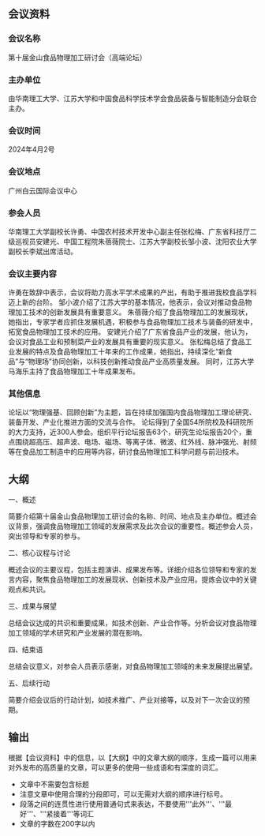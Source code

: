 ## 会议资料
### 会议名称
第十届金山食品物理加工研讨会（高端论坛）
### 主办单位
由华南理工大学、江苏大学和中国食品科学技术学会食品装备与智能制造分会联合主办。
### 会议时间
2024年4月2号
### 会议地点
广州白云国际会议中心
### 参会人员
华南理工大学副校长许勇、中国农村技术开发中心副主任张松梅、广东省科技厅二级巡视员安建光、中国工程院朱蓓薇院士、江苏大学副校长邹小波、沈阳农业大学副校长李斌出席活动。
### 会议主要内容
许勇在致辞中表示，会议将助力高水平学术成果的产出，有助于推进我校食品学科迈上新的台阶。
邹小波介绍了江苏大学的基本情况，他表示，会议对推动食品物理加工技术的创新发展具有重要意义。
朱蓓薇介绍了食品物理加工的发展现状，她指出，专家学者应抓住发展机遇，积极参与食品物理加工技术与装备的研发中，拓宽食品物理加工技术的应用。
安建光介绍了广东省食品产业的发展，他认为，会议对食品工业和预制菜产业的发展具有重要的现实意义。
张松梅总结了食品工业发展的特点及食品物理加工十年来的工作成果，她指出，持续深化“新食品”与“物理场”协同创新，以科技创新推动食品产业高质量发展。
同时，江苏大学马海乐主持了食品物理加工十年成果发布。
### 其他信息
论坛以“物理强基、回顾创新”为主题，旨在持续加强国内食品物理加工理论研究、装备开发、产业化推进方面的交流与合作。
论坛得到了全国54所院校及科研院所的大力支持，近300人参会。组织平行论坛报告63个，研究生论坛报告20个，重点围绕超高压、超声波、电场、磁场、等离子体、微波、红外线、脉冲强光、射频等在食品加工制造中的应用等内容，研讨食品物理加工科学问题与前沿技术。

## 大纲
一、概述

简要介绍第十届金山食品物理加工研讨会的名称、时间、地点及主办单位。概述会议背景，强调食品物理加工领域的发展需求及此次会议的重要性。概述参会人员，突出领导和专家的参与。


二、核心议程与讨论

概述会议的主要议程，包括主题演讲、成果发布等。详细介绍各位领导和专家的发言内容，聚焦食品物理加工的发展现状、创新技术及产业应用。提炼会议中的关键观点和共识。


三、成果与展望

总结会议达成的共识和重要成果，如技术创新、产业合作等。分析会议对食品物理加工领域的学术研究和产业发展的潜在影响。


四、结束语

总结会议意义，对参会人员表示感谢，对食品物理加工领域的未来发展提出展望。


五、后续行动

简要介绍会议后的行动计划，如技术推广、产业对接等，以及对下一次会议的预期。
## 输出

根据【会议资料】中的信息，以【大纲】中的文章大纲的顺序，生成一篇可以用来对外发布的高质量的文章，可以更多的使用一些成语和有深度的词汇。
- 文章中不需要包含标题
- 注意文章中使用合理的分段即可，可以无需对大纲的顺序进行标号。
- 段落之间的连贯性进行使用普通句式来表达，不要使用'''此外'''、'''最好'''、'''紧接着'''等词汇
- 文章的字数在200字以内